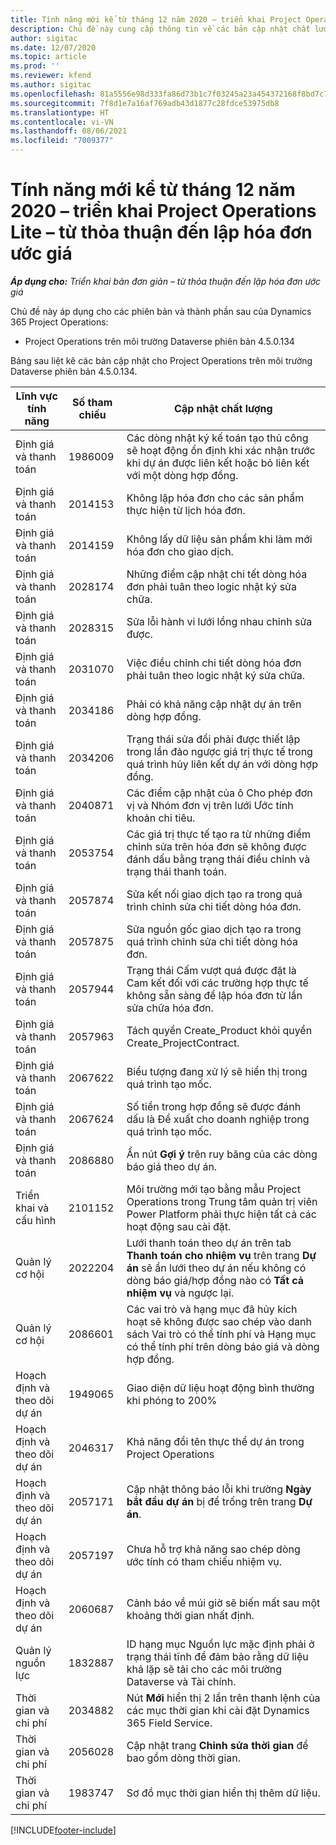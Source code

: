 ```yaml
---
title: Tính năng mới kể từ tháng 12 năm 2020 – triển khai Project Operations Lite – từ thỏa thuận đến lập hóa đơn ước giá
description: Chủ đề này cung cấp thông tin về các bản cập nhật chất lượng được cung cấp trong lần triển khai bản phát hành Project Operations Lite tháng 12 năm 2020 - từ thỏa thuận đến lập hóa đơn ước giá.
author: sigitac
ms.date: 12/07/2020
ms.topic: article
ms.prod: ''
ms.reviewer: kfend
ms.author: sigitac
ms.openlocfilehash: 81a5556e98d333fa86d73b1c7f03245a23a454372168f8bd7c79fc4425387734
ms.sourcegitcommit: 7f8d1e7a16af769adb43d1877c28fdce53975db8
ms.translationtype: HT
ms.contentlocale: vi-VN
ms.lasthandoff: 08/06/2021
ms.locfileid: "7009377"
---
```

# <a name="whats-new-december-2020---project-operations-lite-deployment---deal-to-proforma-invoicing"></a>Tính năng mới kể từ tháng 12 năm 2020 – triển khai Project Operations Lite – từ thỏa thuận đến lập hóa đơn ước giá

_**Áp dụng cho:** Triển khai bản đơn giản – từ thỏa thuận đến lập hóa đơn ước giá_

Chủ đề này áp dụng cho các phiên bản và thành phần sau của Dynamics 365 Project Operations:

  - Project Operations trên môi trường Dataverse phiên bản 4.5.0.134 

Bảng sau liệt kê các bản cập nhật cho Project Operations trên môi trường Dataverse phiên bản 4.5.0.134.

| **Lĩnh vực tính năng** | **Số tham chiếu** | **Cập nhật chất lượng** |
| --- | --- | --- |
| Định giá và thanh toán | 1986009 | Các dòng nhật ký kế toán tạo thủ công sẽ hoạt động ổn định khi xác nhận trước khi dự án được liên kết hoặc bỏ liên kết với một dòng hợp đồng. |
| Định giá và thanh toán | 2014153 | Không lập hóa đơn cho các sản phẩm thực hiện từ lịch hóa đơn. |
| Định giá và thanh toán | 2014159 | Không lấy dữ liệu sản phẩm khi làm mới hóa đơn cho giao dịch. |
| Định giá và thanh toán | 2028174 | Những điểm cập nhật chi tết dòng hóa đơn phải tuân theo logic nhật ký sửa chữa. |
| Định giá và thanh toán | 2028315 | Sửa lỗi hành vi lưới lồng nhau chỉnh sửa được. |
| Định giá và thanh toán | 2031070 | Việc điều chỉnh chi tiết dòng hóa đơn phải tuân theo logic nhật ký sửa chữa. |
| Định giá và thanh toán | 2034186 | Phải có khả năng cập nhật dự án trên dòng hợp đồng. |
| Định giá và thanh toán | 2034206 | Trạng thái sửa đổi phải được thiết lập trong lần đảo ngược giá trị thực tế trong quá trình hủy liên kết dự án với dòng hợp đồng. |
| Định giá và thanh toán | 2040871 | Các điểm cập nhật của ô Cho phép đơn vị và Nhóm đơn vị trên lưới Ước tính khoản chi tiêu. |
| Định giá và thanh toán | 2053754 | Các giá trị thực tế tạo ra từ những điểm chỉnh sửa trên hóa đơn sẽ không được đánh dấu bằng trạng thái điều chỉnh và trạng thái thanh toán. |
| Định giá và thanh toán | 2057874 | Sửa kết nối giao dịch tạo ra trong quá trình chỉnh sửa chi tiết dòng hóa đơn. |
| Định giá và thanh toán | 2057875 | Sửa nguồn gốc giao dịch tạo ra trong quá trình chỉnh sửa chi tiết dòng hóa đơn. |
| Định giá và thanh toán | 2057944 | Trạng thái Cấm vượt quá được đặt là Cam kết đối với các trường hợp thực tế không sẵn sàng để lập hóa đơn từ lần sửa chữa hóa đơn. |
| Định giá và thanh toán | 2057963 | Tách quyền Create\_Product khỏi quyền Create\_ProjectContract. |
| Định giá và thanh toán | 2067622 | Biểu tượng đang xử lý sẽ hiển thị trong quá trình tạo mốc. |
| Định giá và thanh toán | 2067624 | Số tiền trong hợp đồng sẽ được đánh dấu là Đề xuất cho doanh nghiệp trong quá trình tạo mốc. |
| Định giá và thanh toán | 2086880 | Ẩn nút **Gợi ý** trên ruy băng của các dòng báo giá theo dự án. |
| Triển khai và cấu hình | 2101152 | Môi trường mới tạo bằng mẫu Project Operations trong Trung tâm quản trị viên Power Platform phải thực hiện tất cả các hoạt động sau cài đặt. |
|   Quản lý cơ hội | 2022204 | Lưới thanh toán theo dự án trên tab **Thanh toán cho nhiệm vụ** trên trang **Dự án** sẽ ẩn lưới theo dự án nếu không có dòng báo giá/hợp đồng nào có **Tất cả nhiệm vụ** và ngược lại. |
|   Quản lý cơ hội | 2086601 | Các vai trò và hạng mục đã hủy kích hoạt sẽ không được sao chép vào danh sách Vai trò có thể tính phí và Hạng mục có thể tính phí trên dòng báo giá và dòng hợp đồng. |
| Hoạch định và theo dõi dự án | 1949065 | Giao diện dữ liệu hoạt động bình thường khi phóng to 200% |
| Hoạch định và theo dõi dự án | 2046317 | Khả năng đổi tên thực thể dự án trong Project Operations |
| Hoạch định và theo dõi dự án | 2057171 | Cập nhật thông báo lỗi khi trường **Ngày bắt đầu dự án** bị để trống trên trang **Dự án**. |
| Hoạch định và theo dõi dự án | 2057197 | Chưa hỗ trợ khả năng sao chép dòng ước tính có tham chiếu nhiệm vụ. |
| Hoạch định và theo dõi dự án | 2060687 | Cảnh báo về múi giờ sẽ biến mất sau một khoảng thời gian nhất định. |
| Quản lý nguồn lực | 1832887 | ID hạng mục Nguồn lực mặc định phải ở trạng thái tĩnh để đảm bảo rằng dữ liệu khả lặp sẽ tải cho các môi trường Dataverse và Tài chính. |
| Thời gian và chi phí | 2034882 | Nút **Mới** hiển thị 2 lần trên thanh lệnh của các mục thời gian khi cài đặt Dynamics 365 Field Service. |
| Thời gian và chi phí | 2056028 | Cập nhật trang **Chỉnh sửa thời gian** để bao gồm dòng thời gian. |
| Thời gian và chi phí | 1983747 | Sơ đồ mục thời gian hiển thị thêm dữ liệu. |


[!INCLUDE[footer-include](../../includes/footer-banner.md)]